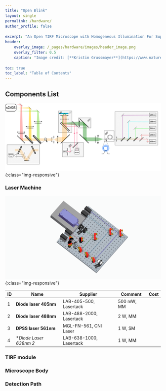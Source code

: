 ```yaml
---
title: "Open Blink"
layout: single
permalink: /hardware/
author_profile: false

excerpt: "An Open TIRF Microscope with Homogeneous Illumination For Super-resolution Imaging"
header: 
    overlay_image: /_pages/hardware/images/header_image.png
    overlay_filter: 0.5
    caption: "Image credit: [**Kristin Grussmayer**](https://www.nature.com/articles/ncomms6830)"

toc: true
toc_label: "Table of Contents"
---
```

## Components List
![Max_optical_path](/_pages/hardware/images/Max_optical_path.webp){:class="img-responsive"}

### Laser Machine
![Max_laserbox_3D](/_pages/hardware/images/Max_laserbox_3D.webp){:class="img-responsive"}

| ID | Name                     | Supplier                | Comment    | Cost |
|----|--------------------------|-------------------------|------------|------|
| 1  | **Diode laser 405nm**    | LAB-405-500, Lasertack  | 500 mW, MM |      |
| 2  | **Diode laser 488nm**    | LAB-488-2000, Lasertack | 2 W, MM    |      |
| 3  | **DPSS laser 561nm**     | MGL-FN-561, CNI Laser   | 1 W, SM    |      |
| 4  | **Diode Laser 638nm *2** | LAB-638-1000, Lasertack | 1 W, MM    |      |



### TIRF module
### Microscope Body
### Detection Path